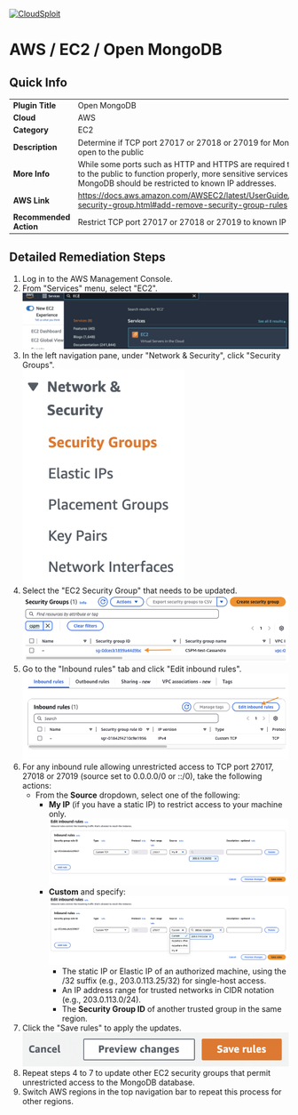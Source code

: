 [![CloudSploit](https://cloudsploit.com/img/logo-new-big-text-100.png "CloudSploit")](https://cloudsploit.com)

# AWS / EC2 / Open MongoDB

## Quick Info

| | |
|-|-|
| **Plugin Title** | Open MongoDB |
| **Cloud** | AWS |
| **Category** | EC2 |
| **Description** | Determine if TCP port 27017 or 27018 or 27019 for MongoDB is open to the public |
| **More Info** | While some ports such as HTTP and HTTPS are required to be open to the public to function properly, more sensitive services such as MongoDB should be restricted to known IP addresses. |
| **AWS Link** | https://docs.aws.amazon.com/AWSEC2/latest/UserGuide/changing-security-group.html#add-remove-security-group-rules |
| **Recommended Action** | Restrict TCP port 27017 or 27018 or 27019 to known IP addresses. |

## Detailed Remediation Steps
1. Log in to the AWS Management Console.
2. From "Services" menu, select "EC2". </br> <img src="/resources/aws/ec2/open-mongodb/step2.png"/>
3. In the left navigation pane, under "Network & Security", click "Security Groups".</br> <img src="/resources/aws/ec2/open-mongodb/step3.png"/>
4. Select the "EC2 Security Group" that needs to be updated. </br> <img src="/resources/aws/ec2/open-mongodb/step4.png"/>   
5. Go to the "Inbound rules" tab and click "Edit inbound rules".</br> <img src="/resources/aws/ec2/open-mongodb/step5.png"/>
6. For any inbound rule allowing unrestricted access to TCP port 27017, 27018 or 27019 (source set to 0.0.0.0/0 or ::/0), take the following actions:
   * From the **Source** dropdown, select one of the following:
     * **My IP** (if you have a static IP) to restrict access to your machine only.</br> <img src="/resources/aws/ec2/open-mongodb/step6-1.png"/>
     * **Custom** and specify: </br> <img src="/resources/aws/ec2/open-mongodb/step6-2.png"/>
       * The static IP or Elastic IP of an authorized machine, using the /32 suffix (e.g., 203.0.113.25/32) for single-host access.
       * An IP address range for trusted networks in CIDR notation (e.g., 203.0.113.0/24).
       * The **Security Group ID** of another trusted group in the same region.
7. Click the "Save rules" to apply the updates. </br> <img src="/resources/aws/ec2/open-mongodb/step7.png"/>
8. Repeat steps 4 to 7 to update other EC2 security groups that permit unrestricted access to the MongoDB database.
9. Switch AWS regions in the top navigation bar to repeat this process for other regions.